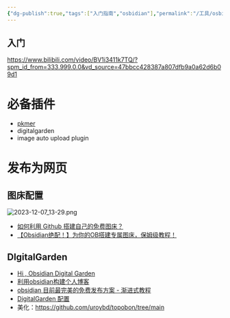 ```yaml
---
{"dg-publish":true,"tags":["入门指南","osbidian"],"permalink":"/工具/osbidian 入门/","dgPassFrontmatter":true}
---
```


## 入门
https://www.bilibili.com/video/BV1i3411k7TQ/?spm_id_from=333.999.0.0&vd_source=47bbcc428387a807dfb9a0a62d6b09d1


# 必备插件
* [pkmer](https://pkmer.cn/)
* digitalgarden
* image auto upload plugin
# 发布为网页

## 图床配置
![2023-12-07_13-29.png](https://cdn.jsdelivr.net/gh/wangzhankun/img-repo/2023-12-07_13-29.png)

* [如何利用 Github 搭建自己的免费图床？](https://zhuanlan.zhihu.com/p/353775844)
* [【Obsidian绝配！】为你的OB搭建专属图床，保姆级教程！](https://sspai.com/post/75765)

## DIgitalGarden
*  [Hi , Obsidian Digital Garden](https://immmmm.com/hi-obsidian-digital-garden/)
* [利用obsidian构建个人博客](https://zytomorrow.top/%E6%8A%80%E6%9C%AF%E6%8A%98%E8%85%BE/%E5%88%A9%E7%94%A8obsidian%E6%9E%84%E5%BB%BA%E4%B8%AA%E4%BA%BA%E5%8D%9A%E5%AE%A2/)
* [obsidian 目前最完美的免费发布方案 - 渐进式教程](https://notes.oldwinter.top/obsidian-%E7%9B%AE%E5%89%8D%E6%9C%80%E5%AE%8C%E7%BE%8E%E7%9A%84%E5%85%8D%E8%B4%B9%E5%8F%91%E5%B8%83%E6%96%B9%E6%A1%88-%E6%B8%90%E8%BF%9B%E5%BC%8F%E6%95%99%E7%A8%8B)
* [DigitalGarden 配置](https://zytomorrow.top/%E6%8A%80%E6%9C%AF%E6%8A%98%E8%85%BE/%E5%88%A9%E7%94%A8obsidian%E6%9E%84%E5%BB%BA%E4%B8%AA%E4%BA%BA%E5%8D%9A%E5%AE%A2/)
* 美化：https://github.com/uroybd/topobon/tree/main
